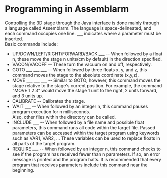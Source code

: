 # Programming in Assemblarm
Controlling the 3D stage through the Java interface is done mainly through a language called Assemblarm. The language is space-delineated, and each command occupies one line. ___ indicates where a parameter must be inserted.  
Basic commands include:  
 * UP/DOWN/LEFT/RIGHT/FORWARD/BACK ___ -- When followed by a float n, these move the stage n units(cm by default) in the direction specified.  
 * VACON/VACOFF -- These turn the vacuum on and off, respectively.  
 * GOTO ___ ___ ___ -- When followed by three floats x, y, and z, this command moves the stage to the absolute coordinate (x,y,z).
 * MOVE ___ ___ ___ -- Similar to GOTO; however, this command moves the stage relative to the stage's current position. For example, the command "MOVE 1 2 3" would move the stage 1 unit to the right, 2 units forward, and 3 units up.  
 * CALIBRATE -- Calibrates the stage.  
 * WAIT ___ -- When followed by an integer n, this command pauses program execution for n milliseconds.  
 Also, other files within the directory can be called.
 * INCLUDE ___ -- When followed by a file name and possible float parameters, this command runs all code within the target file. Passed parameters can be accessed within the target program using keywords such as VAR1, VAR2, ... These variables can be used to replace floats in all parts of the target program.  
 * REQUIRE ___ -- When followed by an integer n, this command checks to see if the program has received fewer than n parameters. If so, an error message is printed and the program halts. It is recommended that every program that receives parameters include this command near the beginning.  
